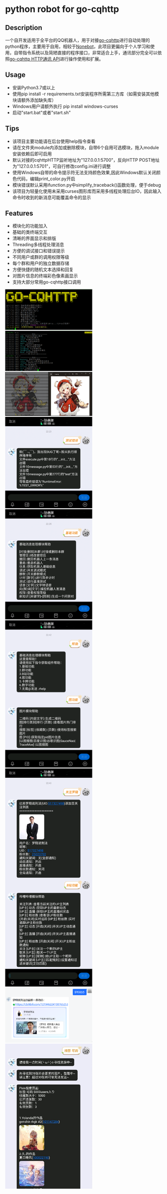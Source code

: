 # python robot for go-cqhttp

## Description
一个自开发适用于全平台的QQ机器人，用于对接[go-cqhttp](https://github.com/Mrs4s/go-cqhttp)进行自动处理的python程序，主要用于自用，相较于[Nonebot](https://github.com/nonebot/nonebot2)，此项目更偏向于个人学习和使用，自带指令系统以及简陋直接的程序接口，非常适合上手，通讯部分完全可以依照[go-cqhttp HTTP通讯 API](https://docs.go-cqhttp.org/api/#%E5%9F%BA%E7%A1%80%E4%BC%A0%E8%BE%93)进行操作使用和扩展。

## Usage
- 安装Python3.7或以上
- 使用pip install -r requirements.txt安装程序所需第三方库（如需安装其他模块请额外添加缺失库）
- Windows用户请额外执行 pip install windows-curses
- 启动"start.bat"或者"start.sh"

## Tips
- 该项目主要功能请在后台使用help指令查看
- 请在文件夹module内添加或删除模块，自带6个自用可选模块，拖入module安装依赖后即可启用
- 默认对接的cqhttpHTTP监听地址为"127.0.0.1:5700"，反向HTTP POST地址为"127.0.0.1:5701"，可自行修改config.ini进行调整
- 使用Windows自带的命令提示符无法支持颜色效果,因此Windows默认关闭颜色代码，编辑print_color.py开启
- 模块错误默认采用ifunction.py中simplify_traceback()函数处理，便于debug
- 该项目为轻量化使用未采用curses图形库而采用多线程处理后台IO，因此输入命令时收到的新消息可能覆盖命令的显示

## Features
- 模块化的功能加入
- 基础的类终端交互
- 清晰的界面显示和排版
- Threading多线程处理消息
- 方便的调试接口和错误提示
- 不同用户或群的调用权限等级
- 每个群和用户的独立数据存储
- 方便快捷的随机文本选择和回复
- 对图片信息的终端彩色像素画显示
- 支持大部分常用go-cqhttp接口调用
<img src="example/screenshot-1.png" width="280">
<img src="example/screenshot-2.png" width="280">
<img src="example/screenshot-3.png" width="280">
<img src="example/screenshot-4.png" width="280">
<img src="example/screenshot-5.png" width="280">
<img src="example/screenshot-6.png" width="280">
<img src="example/screenshot-7.png" width="280">
<img src="example/screenshot-8.png" width="280">
<img src="example/screenshot-9.png" width="280">
